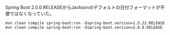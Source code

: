 Spring Boot 2.0.0.RELEASEからJacksonのデフォルトの日付フォーマットが不便ではなくなっていた。

```
mvn clean compile spring-boot:run -Dspring-boot.version=1.5.22.RELEASE
mvn clean compile spring-boot:run -Dspring-boot.version=2.0.0.RELEASE
```
